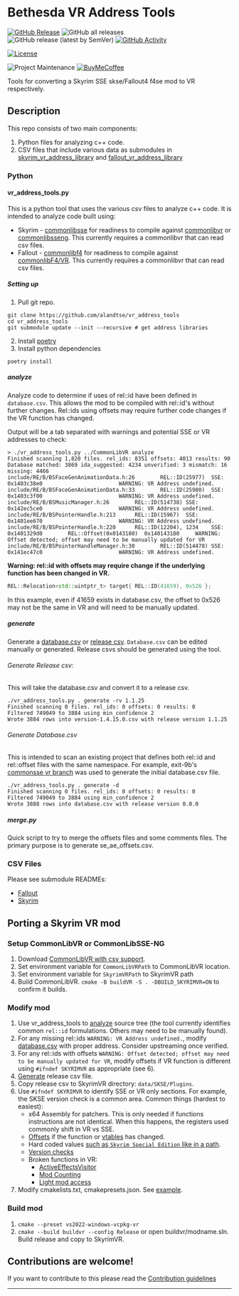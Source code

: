 # Bethesda VR Address Tools

[![GitHub Release][releases-shield]][releases]
![GitHub all releases][download-all]
![GitHub release (latest by SemVer)][download-latest]
[![GitHub Activity][commits-shield]][commits]

[![License][license-shield]][license]

![Project Maintenance][maintenance-shield]
[![BuyMeCoffee][buymecoffeebadge]][buymecoffee]

Tools for converting a Skyrim SSE skse/Fallout4 f4se mod to VR respectively.

## Description

This repo consists of two main components:
1. Python files for analyzing c++ code.
2. CSV files that include various data as submodules in [skyrim_vr_address_library](skyrim_vr_address_library) and [fallout_vr_address_library](fallout_vr_address_library)

### Python

#### vr_address_tools.py

This is a python tool that uses the various csv files to analyze c++ code. It is intended to analyze code built using:
* Skyrim - [commonlibsse](https://github.com/Ryan-rsm-McKenzie/CommonLibSSE) for readiness to compile against [commonlibvr](https://github.com/alandtse/CommonLibVR/tree/vr) or [commonlibsseng](https://github.com/CharmedBaryon/CommonLibSSE-NG). This currently requires a commonlibvr that can read csv files.
* Fallout - [commonlibf4](https://github.com/Ryan-rsm-McKenzie/CommonLibF4) for readiness to compile against [commonlibF4/VR](https://github.com/alandtse/CommonLibF4). This currently requires a commonlibvr that can read csv files.


##### Setting up
1. Pull git repo.
```shell
git clone https://github.com/alandtse/vr_address_tools
cd vr_address_tools
git submodule update --init --recursive # get address libraries
```
2. Install [poetry](https://python-poetry.org/docs/#installation)
3. Install python dependencies
```shell
poetry install
```

##### analyze

Analyze code to determine if uses of rel::id have been defined in `database.csv`. This allows the mod to be compiled with rel::id's without further changes. Rel::ids using offsets may require further code changes if the VR function has changed.

Output will be a tab separated with warnings and potential SSE or VR addresses to check:
```shell
> ./vr_address_tools.py ../CommonLibVR analyze
Finished scanning 1,820 files. rel_ids: 8351 offsets: 4013 results: 90
Database matched: 3869 ida_suggested: 4234 unverified: 3 mismatch: 16 missing: 4466
include/RE/B/BSFaceGenAnimationData.h:26        REL::ID(25977)  SSE: 0x1403c38e0                        WARNING: VR Address undefined.
include/RE/B/BSFaceGenAnimationData.h:33        REL::ID(25980)  SSE: 0x1403c3f00                        WARNING: VR Address undefined.
include/RE/B/BSMusicManager.h:26        REL::ID(514738) SSE: 0x142ec5ce0                        WARNING: VR Address undefined.
include/RE/B/BSPointerHandle.h:213      REL::ID(15967)  SSE: 0x1401ee670                        WARNING: VR Address undefined.
include/RE/B/BSPointerHandle.h:220      REL::ID(12204), 1234    SSE: 0x1401329d0        REL::Offset(0x0143180)  0x140143180     WARNING: Offset detected; offset may need to be manually updated for VR
include/RE/B/BSPointerHandleManager.h:30        REL::ID(514478) SSE: 0x141ec47c0                        WARNING: VR Address undefined.
```

**Warning: rel::id with offsets may require change if the underlying function has been changed in VR.**

```cpp
REL::Relocation<std::uintptr_t> target{ REL::ID(41659), 0x526 };
```
In this example, even if 41659 exists in database.csv, the offset to 0x526 may not be the same in VR and will need to be manually updated.

##### generate

Generate a [database.csv](#databasecsv) or [release csv](#release-csvs). `Database.csv` can be edited manually or generated. Release csvs should be generated using the tool.

###### Generate Release csv:
This will take the database.csv and convert it to a release csv.

```shell
./vr_address_tools.py . generate -rv 1.1.25
Finished scanning 0 files. rel_ids: 0 offsets: 0 results: 0
Filtered 749049 to 3884 using min_confidence 2
Wrote 3884 rows into version-1.4.15.0.csv with release version 1.1.25
```

###### Generate Database.csv
This is intended to scan an existing project that defines both rel::id and rel::offset files with the same namespace. For example, exit-9b's [commonsse vr branch](https://github.com/Exit-9B/CommonLibSSE/tree/vr) was used to generate the initial database.csv file.

```shell
./vr_address_tools.py . generate -d
Finished scanning 0 files. rel_ids: 0 offsets: 0 results: 0
Filtered 749049 to 3884 using min_confidence 2
Wrote 3888 rows into database.csv with release version 0.0.0
```

##### merge.py
Quick script to try to merge the offsets files and some comments files. The primary purpose is to generate se_ae_offsets.csv.

### CSV Files

Please see submodule READMEs:
* [Fallout](fallout_vr_address_library/README.md)
* [Skyrim](skyrim_vr_address_library/README.md)

## Porting a Skyrim VR mod

### Setup CommonLibVR or CommonLibSSE-NG
1. Download [CommonLibVR with csv support](https://github.com/alandtse/CommonLibVR/tree/vr).
2. Set environment variable for `CommonLibVRPath` to CommonLibVR location.
3. Set environment variable for `SkyrimVRPath` to SkyrimVR path
4. Build CommonLibVR. `cmake -B buildVR -S . -DBUILD_SKYRIMVR=ON` to confirm it builds.

### Modify mod
1. Use vr_address_tools to [analyze](#analyze) source tree (the tool currently identifies common `rel::id` formulations. Others may need to be manually found).
2. For any missing rel::ids `WARNING: VR Address undefined.`, modify [database.csv](database.csv) with proper address. Consider upstreaming once verified.
3. For any rel::ids with offsets `WARNING: Offset detected; offset may need to be manually updated for VR`, modify offsets if VR function is different using `#ifndef SKYRIMVR` as appropriate (see 6).
4. [Generate](#generate) release csv file.
5. Copy release csv to SkyrimVR directory: `data/SKSE/Plugins`.
6. Use `#ifndef SKYRIMVR` to identify SSE or VR only sections. For example, the SKSE version check is a common area. Common things (hardest to easiest):
   * x64 Assembly for patchers. This is only needed if functions instructions are not identical. When this happens, the registers used commonly shift in VR vs SSE.
   * [Offsets](https://github.com/alandtse/FEC/commit/b156fdb55c7d7b57f58682f3c31f02dd6097ad36#diff-a1d1f93383f850eb7fdf2ae2c15dbf907badcecde1259ef815c5bf82dfdf1cc7R363-R368) if the function or [vtables](https://github.com/alandtse/FEC/commit/b156fdb55c7d7b57f58682f3c31f02dd6097ad36#diff-a1d1f93383f850eb7fdf2ae2c15dbf907badcecde1259ef815c5bf82dfdf1cc7R363-R368) has changed.
   * Hard coded values [such as `Skyrim Special Edition` like in a path](https://github.com/powerof3/SeasonsOfSkyrim/commit/1c8de7235e2cc01712eb98d5249c641f78d97bbc#diff-276e8ca429d7bc09ead2412ad3d0b2c0f75220f1af3b6922047a145b7133816fR225-R229).
   * [Version checks](https://github.com/powerof3/SeasonsOfSkyrim/commit/1c8de7235e2cc01712eb98d5249c641f78d97bbc#diff-34d21af3c614ea3cee120df276c9c4ae95053830d7f1d3deaf009a4625409ad2R96-R102)
   * Broken functions in VR:
       * [ActiveEffectsVisitor](https://github.com/alandtse/FEC/commit/b156fdb55c7d7b57f58682f3c31f02dd6097ad36#diff-34d21af3c614ea3cee120df276c9c4ae95053830d7f1d3deaf009a4625409ad2R33-R54)
       * [Mod Counting](https://github.com/powerof3/SeasonsOfSkyrim/commit/1150e58defef7a6c51bfd577be67980909751ead#diff-276e8ca429d7bc09ead2412ad3d0b2c0f75220f1af3b6922047a145b7133816fR128-R137)
       * [Light mod access](https://github.com/alandtse/FEC/commit/b156fdb55c7d7b57f58682f3c31f02dd6097ad36#diff-34d21af3c614ea3cee120df276c9c4ae95053830d7f1d3deaf009a4625409ad2R33-R54)
8. Modify cmakelists.txt, cmakepresets.json. See [example](https://github.com/alandtse/SeasonsOfSkyrim/compare/2804cfdfe6c09569a82ebd46f36fc06c3393da60...alandtse:master#files_bucket).

### Build mod
1. `cmake --preset vs2022-windows-vcpkg-vr`
2. `cmake --build buildvr --config Release` or open buildvr/modname.sln. Build release and copy to SkyrimVR.

<!---->

## Contributions are welcome!

If you want to contribute to this please read the [Contribution guidelines](CONTRIBUTING.md)

---

[buymecoffee]: https://www.buymeacoffee.com/alandtse
[buymecoffeebadge]: https://img.shields.io/badge/buy%20me%20a%20coffee-donate-yellow.svg?style=for-the-badge
[commits-shield]: https://img.shields.io/github/commit-activity/w/alandtse/vr_address_tools?style=for-the-badge
[commits]: https://github.com/alandtse/vr_address_tools/commits/main
[license]: LICENSE
[license-shield]: https://img.shields.io/github/license/alandtse/vr_address_tools.svg?style=for-the-badge
[maintenance-shield]: https://img.shields.io/badge/maintainer-Alan%20Tse%20%40alandtse-blue.svg?style=for-the-badge
[releases-shield]: https://img.shields.io/github/release/alandtse/vr_address_tools.svg?style=for-the-badge
[releases]: https://github.com/alandtse/vr_address_tools/releases
[download-all]: https://img.shields.io/github/downloads/alandtse/vr_address_tools/total?style=for-the-badge
[download-latest]: https://img.shields.io/github/downloads/alandtse/vr_address_tools/latest/total?style=for-the-badge
[addresslib]: https://www.nexusmods.com/skyrimspecialedition/mods/32444
